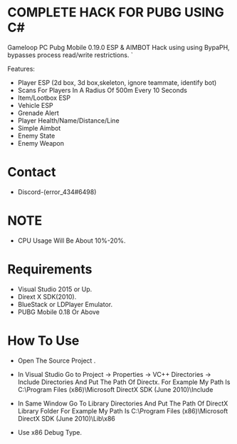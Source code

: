 # COMPLETE HACK FOR PUBG USING C#

Gameloop PC Pubg Mobile 0.19.0 ESP &amp; AIMBOT Hack using using BypaPH, bypasses process read/write restrictions.
`


Features:
- Player ESP (2d box, 3d box,skeleton, ignore teammate, identify bot)
- Scans For Players In A Radius Of 500m Every 10 Seconds 
- Item/Lootbox ESP
- Vehicle ESP
- Grenade Alert
- Player Health/Name/Distance/Line
- Simple Aimbot
- Enemy State
- Enemy Weapon

# Contact 
- Discord-(error_434#6498)


# NOTE

* CPU Usage Will Be About 10%-20%.

# Requirements

* Visual Studio 2015 or Up.
* Dirext X SDK(2010).
* BlueStack or LDPlayer Emulator.
* PUBG Mobile 0.18 Or Above

# How To Use

*  Open The Source Project .

* In Visual Studio Go to Project -> Properties -> VC++ Directories -> Include Directories And Put The Path Of Directx. 
    For Example My Path Is C:\Program Files (x86)\Microsoft DirectX SDK (June 2010)\Include

* In Same Window Go To Library Directories And Put The Path Of DirectX Library Folder 
  For Example My Path Is C:\Program Files (x86)\Microsoft DirectX SDK (June 2010)\Lib\x86

* Use x86 Debug Type.


